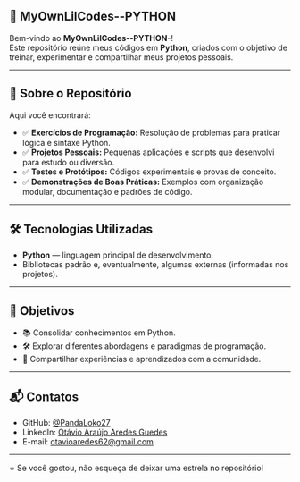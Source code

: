## 🐍 MyOwnLilCodes--PYTHON

Bem-vindo ao **MyOwnLilCodes--PYTHON-**!  
Este repositório reúne meus códigos em **Python**, criados com o objetivo de treinar, experimentar e compartilhar meus projetos pessoais.

---

## 🚀 Sobre o Repositório

Aqui você encontrará:

- ✅ **Exercícios de Programação:** Resolução de problemas para praticar lógica e sintaxe Python.
- ✅ **Projetos Pessoais:** Pequenas aplicações e scripts que desenvolvi para estudo ou diversão.
- ✅ **Testes e Protótipos:** Códigos experimentais e provas de conceito.
- ✅ **Demonstrações de Boas Práticas:** Exemplos com organização modular, documentação e padrões de código.

---

## 🛠️ Tecnologias Utilizadas

- **Python** — linguagem principal de desenvolvimento.
- Bibliotecas padrão e, eventualmente, algumas externas (informadas nos projetos).

---

## 🎯 Objetivos

- 📚 Consolidar conhecimentos em Python.
- 🛠️ Explorar diferentes abordagens e paradigmas de programação.
- 🤝 Compartilhar experiências e aprendizados com a comunidade.

---

## 📬 Contatos

- GitHub: [@PandaLoko27](https://github.com/PandaLoko27)
- LinkedIn: [Otávio Araújo Aredes Guedes](https://www.linkedin.com/in/otávio-araújo-aredes-guedes-ab44a4248/)
- E-mail: [otavioaredes62@gmail.com](mailto:otavioaredes62@gmail.com)

---

⭐ Se você gostou, não esqueça de deixar uma estrela no repositório!
